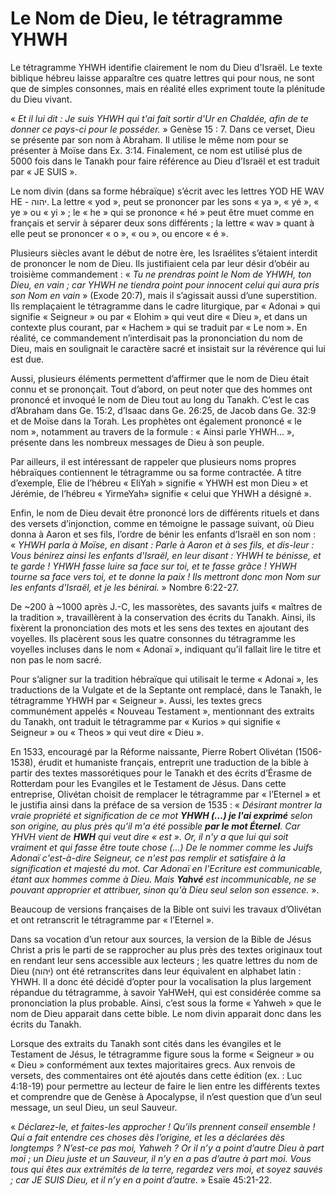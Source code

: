 # Le Nom de Dieu, le tétragramme YHWH

Le tétragramme YHWH identifie clairement le nom du Dieu d'Israël. Le texte biblique hébreu laisse apparaître ces quatre lettres qui pour nous, ne sont que de simples consonnes, mais en réalité elles expriment toute la plénitude du Dieu vivant.

« _Et il lui dit : Je suis YHWH qui t'ai fait sortir d'Ur en Chaldée, afin de te donner ce pays-ci pour le posséder._ » Genèse 15 : 7.
Dans ce verset, Dieu se présente par son nom à Abraham. Il utilise le même nom pour se présenter à Moïse dans Ex. 3:14. Finalement, ce nom est utilisé plus de 5000 fois dans le Tanakh pour faire référence au Dieu d’Israël et est traduit par « JE SUIS ».

Le nom divin (dans sa forme hébraïque) s’écrit avec les lettres YOD HE WAV HE - יהוה.
La lettre « yod », peut se prononcer par les sons « ya », « yé », « ye » ou « yi » ; le « he » qui se prononce « hé » peut être muet comme en français et servir à séparer deux sons différents ; la lettre « wav » quant à elle peut se prononcer  « o », « ou », ou encore « é ».

Plusieurs siècles avant le début de notre ère, les Israélites s’étaient interdit de prononcer le nom de Dieu. Ils justifiaient cela par leur désir d’obéir au troisième commandement : « _Tu ne prendras point le Nom de YHWH, ton Dieu, en vain ; car YHWH ne tiendra point pour innocent celui qui aura pris son Nom en vain_ » (Exode 20:7), mais il s’agissait aussi d’une superstition. 
Ils remplaçaient le tétragramme dans le cadre liturgique, par « Adonai » qui signifie « Seigneur » ou par « Elohim » qui veut dire « Dieu », et dans un contexte plus courant, par « Hachem » qui se traduit par « Le nom ». En réalité, ce commandement n’interdisait pas la prononciation du nom de Dieu, mais en soulignait le caractère sacré et insistait sur la révérence qui lui est due.

Aussi, plusieurs éléments permettent d’affirmer que le nom de Dieu était connu et se prononçait.
Tout d’abord, on peut noter que des hommes ont prononcé et invoqué le nom de Dieu tout au long du Tanakh. C’est le cas d’Abraham dans Ge. 15:2, d’Isaac dans Ge. 26:25, de Jacob dans Ge. 32:9 et de Moïse dans la Torah. Les prophètes ont également prononcé « le nom », notamment au travers de la formule : « Ainsi parle YHWH… », présente dans les nombreux messages de Dieu à son peuple. 

Par ailleurs, il est intéressant de rappeler que plusieurs noms propres hébraïques contiennent le tétragramme ou sa forme contractée. A titre d’exemple, Elie de l’hébreu « EliYah » signifie « YHWH est mon Dieu » et Jérémie, de l’hébreu « YirmeYah» signifie « celui que YHWH a désigné ». 

Enfin, le nom de Dieu devait être prononcé lors de différents rituels et dans des versets d’injonction, comme en témoigne le passage suivant, où Dieu donna à Aaron et ses fils, l’ordre de bénir les enfants d’Israël en son nom : « _YHWH parla à Moïse, en disant : Parle à Aaron et à ses fils, et dis-leur : Vous bénirez ainsi les enfants d'Israël, en leur disant : YHWH te bénisse, et te garde ! YHWH fasse luire sa face sur toi, et te fasse grâce ! YHWH tourne sa face vers toi, et te donne la paix ! Ils mettront donc mon Nom sur les enfants d'Israël, et je les bénirai._ » Nombre 6:22-27.

De ~200 à ~1000 après J.-C, les massorètes, des savants juifs « maîtres de la tradition », travaillèrent à la conservation des écrits du Tanakh. Ainsi, ils  fixèrent la prononciation des mots et les sens des textes en ajoutant des voyelles. Ils placèrent sous les quatre consonnes du tétragramme les voyelles incluses dans le nom « Adonaï », indiquant qu’il fallait lire le titre et non pas le nom sacré. 

Pour s’aligner sur la tradition hébraïque qui utilisait le terme « Adonai », les traductions de la Vulgate et de la Septante ont remplacé, dans le Tanakh, le tétragramme YHWH par « Seigneur ». Aussi, les textes grecs communément appelés « Nouveau Testament », mentionnant des extraits du Tanakh, ont traduit le tétragramme par « Kurios » qui signifie « Seigneur » ou « Theos » qui veut dire « Dieu ». 

En 1533, encouragé par la Réforme naissante, Pierre Robert Olivétan (1506-1538), érudit et humaniste français, entreprit une traduction de la bible à partir des textes massorétiques pour le Tanakh et des écrits d’Érasme de Rotterdam pour les Evangiles et le Testament de Jésus. Dans cette entreprise, Olivétan choisit de remplacer le tétragramme par « l’Eternel » et le justifia ainsi dans la préface de sa version de 1535 :
« _Désirant montrer la vraie propriété et signification de ce mot **YHWH (...) je l'ai exprimé** selon son origine, au plus près qu'il m'a été possible **par le mot Éternel**. Car YHVH vient de **HWH** qui veut dire « est ». Or, il n'y a que lui qui soit vraiment et qui fasse être toute chose (...) De le nommer comme les Juifs Adonaï c'est-à-dire Seigneur, ce n'est pas remplir et satisfaire à la signification et majesté du mot. Car Adonaï en l'Ecriture est communicable, étant aux hommes comme à Dieu. Mais **Yahvé** est incommunicable, ne se pouvant approprier et attribuer, sinon qu'à Dieu seul selon son essence._ ».

Beaucoup de versions françaises de la Bible ont suivi les travaux d’Olivétan et ont retranscrit le tétragramme par « l’Eternel ».

Dans sa vocation d’un retour aux sources, la version de la Bible de Jésus Christ a pris le parti de se rapprocher au plus près des textes originaux tout en rendant leur sens accessible aux lecteurs ; les quatre lettres du nom de Dieu (יהוה) ont été retranscrites dans leur équivalent en alphabet latin : YHWH. Il a donc été décidé d’opter pour la vocalisation la plus largement répandue du tétragramme, à savoir YaHWeH, qui est considérée comme sa prononciation la plus probable. Ainsi, c’est sous la forme « Yahweh » que le nom de Dieu apparait dans cette bible. Le nom divin apparait donc dans les écrits du Tanakh. 

Lorsque des extraits du Tanakh sont cités dans les évangiles et le Testament de Jésus, le tétragramme figure sous la forme « Seigneur » ou « Dieu » conformément aux textes majoritaires grecs. Aux renvois de versets, des commentaires ont été ajoutés dans cette édition (ex. : Luc 4:18-19) pour permettre au lecteur de faire le lien entre les différents textes et comprendre que de Genèse à Apocalypse, il n’est question que d’un seul message, un seul Dieu, un seul Sauveur. 

« _Déclarez-le, et faites-les approcher ! Qu’ils prennent conseil ensemble ! Qui a fait entendre ces choses dès l’origine, et les a déclarées dès longtemps ? N’est-ce pas moi, Yahweh ? Or il n’y a point d’autre Dieu à part moi ; un Dieu juste et un Sauveur, il n’y en a pas d’autre à part moi. Vous tous qui êtes aux extrémités de la terre, regardez vers moi, et soyez sauvés ; car JE SUIS Dieu, et il n’y en a point d’autre._ » Esaïe 45:21-22.


